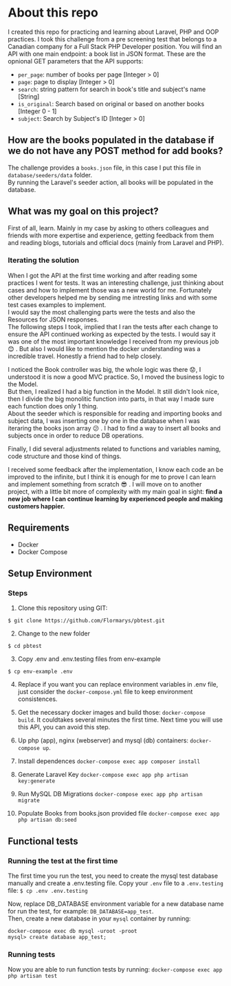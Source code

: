 # About this repo

I created this repo for practicing and learning about Laravel, PHP and OOP practices.
I took this challenge from a pre screening test that belongs to a Canadian company for a Full Stack PHP Developer position.
You will find an API with one main endpoint: a book list in JSON format. 
These are the opnional GET parameters that the API supports:

- `per_page`: number of books per page [Integer > 0]
- `page`: page to display [Integer > 0]
- `search`: string pattern for search in book's title and subject's name [String]
- `is_original`: Search based on original or based on another books [Integer 0 - 1]
- `subject`: Search by Subject's ID [Integer > 0]

## How are the books populated in the database if we do not have any POST method for add books?
The challenge provides a `books.json` file, in this case I put this file  in `database/seeders/data` folder.  
By running the Laravel's seeder action, all books will be populated in the database.

## What was my goal on this project?
First of all, learn. Mainly in my case by asking to others colleagues and friends with more expertise and experience, getting feedback from them and reading blogs, tutorials and official docs (mainly from Laravel and PHP).  

### Iterating the solution
When I got the API at the first time working and after reading some practices I went for tests. It was an interesting challenge, just thinking about cases and how to implement those was a new world for me. Fortunately other developers helped me by sending me intresting links and with some test cases examples to implement.  
I would say the most challenging parts were the tests and also the Resources for JSON responses.  
The following steps I took, implied that I ran the tests after each change to ensure the API continued working as expected by the tests. I would say it was one of the most important knowledge I received from my previous job :blush: . But also I would like to mention the docker understanding was a incredible travel. Honestly a friend had to help closely.  

I noticed the Book controller was big, the whole logic was there :worried:, I understood it is now a good MVC practice. So, I moved the business logic to the Model.  
But then, I realized I had a big function in the Model. It still didn't look nice, then I divide the big monolitic function into parts, in that way I made sure each function does only 1 thing.  
About the seeder which is responsible for reading and importing books and subject data, I was inserting one by one in the database when I was iteraring the books json array :confused: . I had to find a way to insert all books and subjects once in order to reduce DB operations.

Finally, I did several adjustments related to functions and variables naming, code structure and those kind of things.

I received some feedback after the implementation, I know each code an be improved to the infinite, but I think it is enough for me to prove I can learn and implement something from scratch :sunglasses: . I will move on to another project, with a little bit more of complexity with my main goal in sight: **find a new job where I can continue learning by experienced people and making customers happier.**


## Requirements

- Docker
- Docker Compose

## Setup Environment

### Steps

1. Clone this repository using GIT:

```
$ git clone https://github.com/Flormarys/pbtest.git
```
   
2. Change to the new folder

```
$ cd pbtest
```

3. Copy .env and .env.testing files from env-example

```
$ cp env-example .env
```

4. Replace if you want you can replace environment variables in .env file, just consider the `docker-compose.yml` file to keep environment consistences.

5. Get the necessary docker images and build those: `docker-compose build`. It couldtakes several minutes the first time. Next time you will use this API, you can avoid this step.

6. Up php (app), nginx (webserver) and mysql (db) containers: `docker-compose up`.

5. Install dependences
`docker-compose exec app composer install`

6. Generate Laravel Key
`docker-compose exec app php artisan key:generate`

7. Run MySQL DB Migrations
`docker-compose exec app php artisan migrate`

8. Populate Books from books.json provided file
`docker-compose exec app php artisan db:seed`


## Functional tests

### Running the test at the first time
The first time you run the test, you need to create the mysql test database manually and create a .env.testing file. Copy your `.env` file to a `.env.testing` file:
`$ cp .env .env.testing`

Now, replace DB_DATABASE environment variable for a new database name for run the test, for example: `DB_DATABASE=app_test`.  
Then, create a new database in your `mysql` container by running: 
```
docker-compose exec db mysql -uroot -proot
mysql> create database app_test;
```

### Running tests
Now you are able to run function tests by running: `docker-compose exec app php artisan test`
